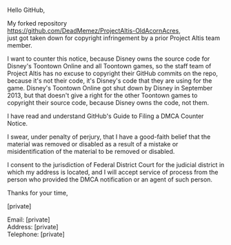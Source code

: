 Hello GitHub,

My forked repository  
https://github.com/DeadMemez/ProjectAltis-OldAcornAcres,  
just got taken down for copyright infringement by a prior Project Altis
team member.

I want to counter this notice, because Disney owns the source code for
Disney's Toontown Online and all Toontown games, so the staff team of
Project Altis has no excuse to copyright their GitHub commits on
the repo, because it's not their code, it's Disney's code that they are
using for the game. Disney's Toontown Online got shut down by Disney
in September 2013, but that doesn't give a right for the other Toontown
games to copyright their source code, because Disney owns the code, not
them.

I have read and understand GitHub's Guide to Filing a DMCA Counter
Notice.

I swear, under penalty of perjury, that I have a good-faith belief that
the
material was removed or disabled as a result of a mistake or
misidentification of the material to be removed or disabled.

I consent to the jurisdiction of Federal District Court for the judicial
district in which my address is located, and I will accept service of
process from the person who provided the DMCA notification or an agent
of
such person.

Thanks for your time,

[private]  

Email: [private]  
Address: [private]  
Telephone: [private]  
